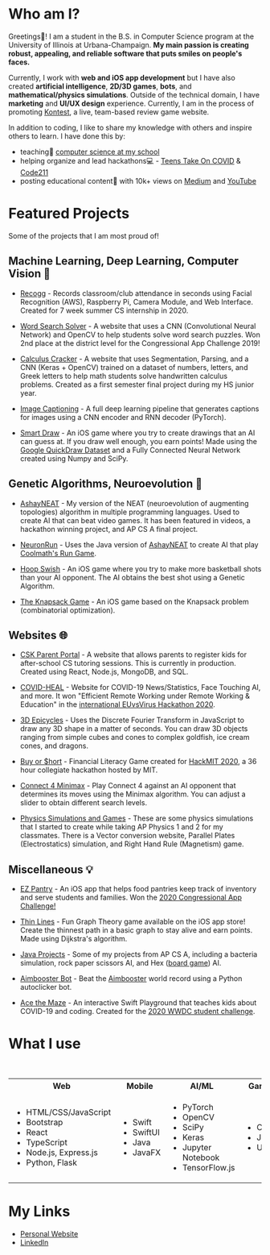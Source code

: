 


<!--
**ashayp22/ashayp22** is a ✨ _special_ ✨ repository because its `README.md` (this file) appears on your GitHub profile.
-->
# Who am I?

Greetings🖖! I am a student in the B.S. in Computer Science program at the University of Illinois at Urbana-Champaign. **My main passion is creating robust, appealing, and reliable software that puts smiles on people's faces.** 

Currently, I work with **web and iOS app development** but I have also created **artificial intelligence**, **2D/3D games**, **bots**, and **mathematical/physics simulations**. Outside of the technical domain, I have **marketing** and **UI/UX design** experience. Currently, I am in the process of promoting [Kontest](http://kontest.us/), a live, team-based review game website.

In addition to coding, I like to share my knowledge with others and inspire others to learn. I have done this by:

* teaching🏫 [computer science at my school](https://compscikids.net/)
* helping organize and lead hackathons💻 - [Teens Take On COVID](https://teens-take-on-covid.devpost.com/) & [Code211](https://code211.org/)
* posting educational content🧮 with 10k+ views on [Medium](https://medium.com/@ashayp22) and [YouTube](https://www.youtube.com/channel/UCC-lrzuSt77LJjqa7bOCYjw)

# Featured Projects

Some of the projects that I am most proud of!

## Machine Learning, Deep Learning, Computer Vision 🧠

- [Recogg](https://github.com/ashayp22/Recogg) - Records classroom/club attendance in seconds using Facial Recognition (AWS), Raspberry Pi, Camera Module, and Web Interface. Created for 7 week summer CS internship in 2020.

- [Word Search Solver](https://github.com/ashayp22/WordSearchSolver) - A website that uses a CNN (Convolutional Neural Network) and OpenCV to help students solve word search puzzles. Won 2nd place at the district level for the Congressional App Challenge 2019!

- [Calculus Cracker](https://github.com/ashayp22/Calculus-Cracker) - A website that uses Segmentation, Parsing, and a CNN (Keras + OpenCV) trained on a dataset of numbers, letters, and Greek letters to help math students solve handwritten calculus problems. Created as a first semester final project during my HS junior year.

- [Image Captioning](https://github.com/ashayp22/Image-Captioning) - A full deep learning pipeline that generates captions for images using a CNN encoder and RNN decoder (PyTorch).

- [Smart Draw](https://github.com/ashayp22/Smart-Draw) - An iOS game where you try to create drawings that an AI can guess at. If you draw well enough, you earn points! Made using the [Google QuickDraw Dataset](https://github.com/googlecreativelab/quickdraw-dataset) and a Fully Connected Neural Network created using Numpy and SciPy.

## Genetic Algorithms, Neuroevolution 🧬

- [AshayNEAT](https://github.com/ashayp22/AshayNEAT) - My version of the NEAT (neuroevolution of augmenting topologies) algorithm in multiple programming languages. Used to create AI that can beat video games. It has been featured in videos, a hackathon winning project, and AP CS A final project.

- [NeuronRun](https://github.com/ashayp22/NeuroRun) - Uses the Java version of [AshayNEAT](https://github.com/ashayp22/AshayNEAT) to create AI that play [Coolmath's Run Game](https://www.coolmathgames.com/0-run-3).

- [Hoop Swish](https://github.com/ashayp22/Hoop-Swish) - An iOS game where you try to make more basketball shots than your AI opponent. The AI obtains the best shot using a Genetic Algorithm. 

- [The Knapsack Game](https://github.com/ashayp22/The-Knapsack-Game) - An iOS game based on the Knapsack problem (combinatorial optimization). 

## Websites 🌐

- [CSK Parent Portal](https://github.com/Comp-Sci-Kids/CSKPortal) - A website that allows parents to register kids for after-school CS tutoring sessions. This is currently in production. Created using React, Node.js, MongoDB, and SQL.

- [COVID-HEAL](https://github.com/ashayp22/COVID-HEAL) - Website for COVID-19 News/Statistics, Face Touching AI, and more. It won "Efficient Remote Working under Remote Working & Education" in the [international EUvsVirus Hackathon 2020](https://www.euvsvirus.org/results/).

- [3D Epicycles](https://github.com/ashayp22/3d-epicycles) - Uses the Discrete Fourier Transform in JavaScript to draw any 3D shape in a matter of seconds. You can draw 3D objects ranging from simple cubes and cones to complex goldfish, ice cream cones, and dragons.

- [Buy or $hort](https://github.com/ashayp22/HackMIT) - Financial Literacy Game created for [HackMIT 2020](http://hackmit.com/), a 36 hour collegiate hackathon hosted by MIT.

- [Connect 4 Minimax](https://github.com/ashayp22/Connect4Minimax) - Play Connect 4 against an AI opponent that determines its moves using the Minimax algorithm. You can adjust a slider to obtain different search levels.

- [Physics Simulations and Games](https://github.com/ashayp22/Physics-Simulations) - These are some physics simulations that I started to create while taking AP Physics 1 and 2 for my classmates. There is a Vector conversion website, Parallel Plates (Electrostatics) simulation, and Right Hand Rule (Magnetism) game.

## Miscellaneous 💡

- [EZ Pantry](https://github.com/EZ-Pantry) - An iOS app that helps food pantries keep track of inventory and serve students and families. Won the [2020 Congressional App Challenge!](https://www.congressionalappchallenge.us/20-IL08)

- [Thin Lines](https://github.com/ashayp22/Thin-Lines) - Fun Graph Theory game available on the iOS app store! Create the thinnest path in a basic graph to stay alive and earn points. Made using Dijkstra's algorithm.

- [Java Projects](https://github.com/ashayp22/Java-Projects-AP-CS-A) - Some of my projects from AP CS A, including a bacteria simulation, rock paper scissors AI, and Hex ([board game](https://en.wikipedia.org/wiki/Hex_(board_game))) AI.

- [Aimbooster Bot](https://github.com/ashayp22/aimboosterbot) - Beat the [Aimbooster](http://www.aimbooster.com/) world record using a Python autoclicker bot.

- [Ace the Maze](https://github.com/ashayp22/Ace-the-Maze) - An interactive Swift Playground that teaches kids about COVID-19 and coding. Created for the [2020 WWDC student challenge](https://www.apple.com/newsroom/2020/06/apples-wwdc20-swift-student-challenge-winners-determined-to-shape-the-future/). 

# What I use

<br />
<table>
  <tbody>
    <tr>
      <th align="center">Web</th>
      <th align="center">Mobile</th>
      <th align="center">AI/ML</th>
      <th align="center">Game</th>
      <th align="center">Databases</th>
      <th align="center">Cloud</th>
      <th align="center">Management</th>
      <th align="center">Other</th>
    </tr>
    <tr>
      <td>
        <ul>
          <li>HTML/CSS/JavaScript</li>
          <li>Bootstrap</li>
          <li>React</li>
          <li>TypeScript</li>
          <li>Node.js, Express.js</li>
          <li>Python, Flask</li>
        </ul>
      </td>
      <td>
        <ul>
          <li>Swift</li>
          <li>SwiftUI</li>
          <li>Java</li>
          <li>JavaFX</li>
        </ul>
      </td>
      <td>
        <ul>
          <li>PyTorch</li>
          <li>OpenCV</li>
          <li>SciPy</li>
          <li>Keras</li>
          <li>Jupyter Notebook</li>
          <li>TensorFlow.js</li>
        </ul>
      </td>
      <td>
        <ul>
          <li>C#</li>
          <li>Java</li>
          <li>Unity</li>
        </ul>
      </td>
      <td>
        <ul>
          <li>SQL</li>
          <li>MongoDB</li>
          <li>Firebase</li>
          <li>DynamoDB</li>
        </ul>
      </td>
      <td>
        <ul>
          <li>AWS</li>
          <li>DigitalOcean</li>
          <li>Heroku</li>
        </ul>
      </td>
      <td>
        <ul>
          <li>Figma</li>
          <li>Trello</li>
        </ul>
      </td>
      <td>
        <ul>
          <li>Excel</li>
          <li>Wolfram Mathematica</li>
        </ul>
      </td>
    </tr>
  </tbody>
</table>

# My Links

* [Personal Website](http://ashayp.com/)
* [LinkedIn](https://www.linkedin.com/in/ashay-parikh-a0621619a/)
